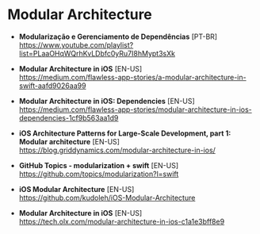 # Modular Architecture

- **Modularização e Gerenciamento de Dependências** [PT-BR] \
https://www.youtube.com/playlist?list=PLaaOHqWQrhKvLDbfc0yRu7I8hMypt3sXk

- **Modular Architecture in iOS** [EN-US] \
https://medium.com/flawless-app-stories/a-modular-architecture-in-swift-aafd9026aa99

- **Modular Architecture in iOS: Dependencies** [EN-US] \
https://medium.com/flawless-app-stories/modular-architecture-in-ios-dependencies-1cf9b563aa1d9

- **iOS Architecture Patterns for Large-Scale Development, part 1: Modular architecture** [EN-US] \
https://blog.griddynamics.com/modular-architecture-in-ios/

- **GitHub Topics - modularization + swift** [EN-US] \
https://github.com/topics/modularization?l=swift

- **iOS Modular Architecture** [EN-US] \
https://github.com/kudoleh/iOS-Modular-Architecture

- **Modular Architecture in iOS** [EN-US] \
https://tech.olx.com/modular-architecture-in-ios-c1a1e3bff8e9